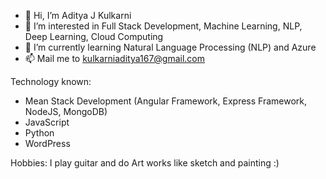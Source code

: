 - 👋 Hi, I’m Aditya J Kulkarni
- 👀 I’m interested in Full Stack Development, Machine Learning, NLP, Deep Learning, Cloud Computing
- 🌱 I’m currently learning Natural Language Processing (NLP) and Azure
- 📫 Mail me to kulkarniaditya167@gmail.com

Technology known:
- Mean Stack Development (Angular Framework, Express Framework, NodeJS, MongoDB)
- JavaScript
- Python
- WordPress

Hobbies:
I play guitar and do Art works like sketch and painting :)
